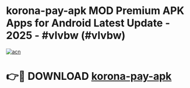 # korona-pay-apk MOD Premium APK Apps for Android Latest Update - 2025 - #vlvbw (#vlvbw)

[![acn](https://github.com/user-attachments/assets/0f9c940e-d8b0-45ae-aac7-cd30a18b3e1c)](https://apps.libra.edu.pl?title=korona-pay-apk&ref=18F)

# 👉🔴 DOWNLOAD [korona-pay-apk](https://apps.libra.edu.pl?title=korona-pay-apk&ref=18F)